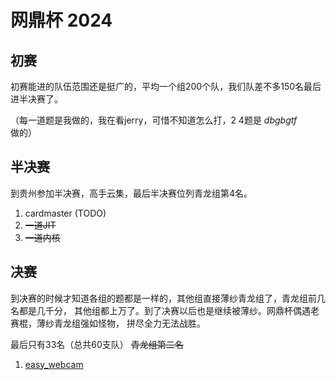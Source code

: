 # 网鼎杯 2024

## 初赛

初赛能进的队伍范围还是挺广的，平均一个组200个队，我们队差不多150名最后进半决赛了。

（每一道题是我做的，我在看jerry，可惜不知道怎么打，2 4题是 *dbgbgtf* 做的）

## 半决赛

到贵州参加半决赛，高手云集，最后半决赛位列青龙组第4名。

1. cardmaster (TODO)
2. ~~一道JIT~~
3. ~~一道内核~~

## 决赛

到决赛的时候才知道各组的题都是一样的，其他组直接薄纱青龙组了，青龙组前几名都是几千分，
其他组都上万了。到了决赛以后也是继续被薄纱。网鼎杯偶遇老赛棍，薄纱青龙组强如怪物，
拼尽全力无法战胜。

最后只有33名（总共60支队） ~~青龙组第二名~~

1. [easy_webcam](webcam.md)
